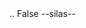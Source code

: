 <?xml version="1.0" encoding="utf-8"?>
<configuration>
    <configSections>
        <sectionGroup name="userSettings" type="System.Configuration.UserSettingsGroup, System, Version=4.0.0.0, Culture=neutral, PublicKeyToken=b77a5c561934e089">
            <section name="lePanel.Properties.Settings" type="System.Configuration.ClientSettingsSection, System, Version=4.0.0.0, Culture=neutral, PublicKeyToken=b77a5c561934e089" allowExeDefinition="MachineToLocalUser" requirePermission="false" />
        </sectionGroup>..
    </configSections>
    <userSettings>
        <lePanel.Properties.Settings>
            <setting name="license" serializeAs="String">
                <value />
            </setting>
            <setting name="Checked" serializeAs="String">
                <value>False</value>
            </setting>
        </lePanel.Properties.Settings>
    </userSettings>
  <runtime>
    <assemblyBinding xmlns="urn:schemas-microsoft-com:asm.v1">
      <dependentAssembly>
        <assemblyIdentity name="Bunifu.Licensing" publicKeyToken="f89b4760ba7dcb6b" culture="neutral" />
        <bindingRedirect oldVersion="0.0.0.0-3.2.0.0" newVersion="3.2.0.0" />
      </dependentAssembly>
      <dependentAssembly>
        <assemblyIdentity name="Newtonsoft.Json" publicKeyToken="30ad4fe6b2a6aeed" culture="neutral" />
        <bindingRedirect oldVersion="0.0.0.0-6.0.0.0" newVersion="6.0.0.0" />
      </dependentAssembly>
      <dependentAssembly>
        <assemblyIdentity name="Microsoft.Xrm.Tooling.Connector" publicKeyToken="31bf3856ad364e35" culture="neutral" />
        <bindingRedirect oldVersion="0.0.0.0-3.0.0.0" newVersion="3.0.0.0" />
      </dependentAssembly>
    </assemblyBinding>
  </runtime>
</configuration>
--silas--
